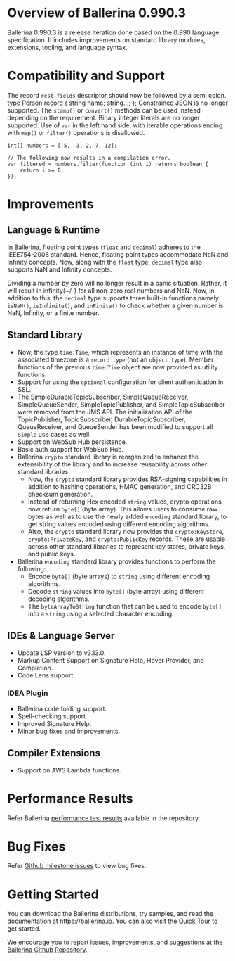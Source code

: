 # Overview of Ballerina 0.990.3

Ballerina 0.990.3 is a release iteration done based on the 0.990 language specification. It includes improvements on standard library modules, extensions, tooling, and language syntax.

# Compatibility and Support

The record `rest-fields` descriptor should now be followed by a semi colon.
type Person record {
    string name;
    string...;
};
Constrained JSON is no longer supported. The `stamp()` or `convert()` methods can be used instead depending on the requirement.
Binary integer literals are no longer supported.
Use of `var` in the left hand side, with iterable operations ending with `map()` or `filter()` operations is disallowed.

```ballerina
int[] numbers = [-5, -3, 2, 7, 12];

// The following now results in a compilation error.
var filtered = numbers.filter(function (int i) returns boolean {
    return i >= 0;
});
```

# Improvements

## Language & Runtime

In Ballerina, floating point types (`float` and `decimal`) adheres to the IEEE754-2008 standard. Hence, floating point types accommodate NaN and Infinity concepts. Now, along with the `float` type, `decimal` type also supports NaN and Infinity concepts.

Dividing a number by zero will no longer result in a panic situation. Rather, it will result in infinity(+/-) for all non-zero real numbers and NaN. Now, in addition to this, the `decimal` type supports three built-in functions namely `isNaN()`, `isInfinite()`, and `inFinite()` to check whether a given number is NaN, Infinity, or a finite number.

## Standard Library

- Now, the type `time:Time`, which represents an instance of time with the associated timezone is a `record type` (not an `object type`). Member functions of the previous `time:Time` object are now provided as utility functions.
- Support for using the `optional` configuration for client authentication in SSL.
- The SimpleDurableTopicSubscriber, SimpleQueueReceiver, SimpleQueueSender, SimpleTopicPublisher, and SimpleTopicSubscriber were removed from the JMS API. The initialization API of the TopicPublisher, TopicSubscriber, DurableTopicSubscriber, QueueReceiver, and QueueSender has been modified to support all `Simple` use cases as well.
- Support on WebSub Hub persistence.
- Basic auth support for WebSub Hub.
- Ballerina `crypto` standard library is reorganized to enhance the extensibility of the library and to increase reusability across other standard libraries.
  - Now, the `crypto` standard library provides RSA-signing capabilities in addition to hashing operations, HMAC generation, and CRC32B checksum generation.
  - Instead of returning Hex encoded `string` values, crypto operations now return `byte[]` (byte array). This allows users to consume raw bytes as well as to use the newly added `encoding` standard library, to get string values encoded using different encoding algorithms.
  - Also, the `crypto` standard library now provides the `crypto:KeyStore`, `crypto:PrivateKey`, and  `crypto:PublicKey` records. These are usable across other standard libraries to represent key stores, private keys, and public keys.
- Ballerina `encoding` standard library provides functions to perform the following:
  - Encode `byte[]` (byte arrays) to `string` using different encoding algorithms.
  - Decode `string` values into `byte[]` (byte array) using different decoding algorithms.
  - The `byteArrayToString` function that can be used to encode `byte[]` into a `string` using a selected character encoding.

## IDEs & Language Server

- Update LSP version to v3.13.0.
- Markup Content Support on Signature Help, Hover Provider, and Completion.
- Code Lens support.

### IDEA Plugin

- Ballerina code folding support.
- Spell-checking support.
- Improved Signature Help.
- Minor bug fixes and improvements.

## Compiler Extensions

- Support on AWS Lambda functions.

# Performance Results

Refer Ballerina [performance test results](https://github.com/ballerina-platform/ballerina-lang/blob/v0.990.3/performance/benchmarks/summary.md) available in the repository.

# Bug Fixes

Refer [Github milestone issues](https://github.com/ballerina-platform/ballerina-lang/issues?q=is%3Aissue+milestone%3A0.990.3+is%3Aclosed+label%3AType%2FBug) to view bug fixes.

# Getting Started

You can download the Ballerina distributions, try samples, and read the documentation at https://ballerina.io. You can also visit the [Quick Tour](https://ballerina.io/learn/quick-tour/) to get started.

We encourage you to report issues, improvements, and suggestions at the [Ballerina Github Repository](https://github.com/ballerina-platform/ballerina-lang).
